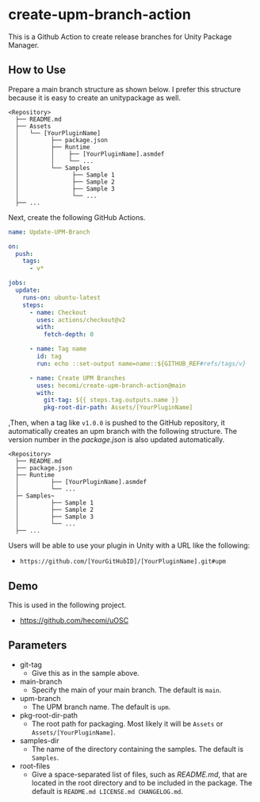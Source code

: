 create-upm-branch-action
========================

This is a Github Action to create release branches for Unity Package Manager.

How to Use
----------

Prepare a main branch structure as shown below. I prefer this structure because it is easy to create an unitypackage as well.

```
<Repository>
  ├── README.md
  ├── Assets
  │   └── [YourPluginName]
  │         ├── package.json
  │         ├── Runtime
  │         │    ├── [YourPluginName].asmdef
  │         │    └── ...
  │         └── Samples
  │               ├── Sample 1
  │               ├── Sample 2
  │               ├── Sample 3
  │               └── ...
  ├── ...
```

Next, create the following GitHub Actions.


```yaml
name: Update-UPM-Branch

on:
  push:
    tags:
      - v*

jobs:
  update:
    runs-on: ubuntu-latest
    steps:
      - name: Checkout
        uses: actions/checkout@v2
        with:
          fetch-depth: 0

      - name: Tag name
        id: tag
        run: echo ::set-output name=name::${GITHUB_REF#refs/tags/v}

      - name: Create UPM Branches
        uses: hecomi/create-upm-branch-action@main
        with:
          git-tag: ${{ steps.tag.outputs.name }}
          pkg-root-dir-path: Assets/[YourPluginName]
```

,Then, when a tag like `v1.0.0` is pushed to the GitHub repository, it automatically creates an upm branch with the following structure. The version number in the *package.json* is also updated automatically.

```
<Repository>
  ├── README.md
  ├── package.json
  ├── Runtime
  │         ├── [YourPluginName].asmdef
  │         └── ...
  ├─ Samples~
  │         ├── Sample 1
  │         ├── Sample 2
  │         ├── Sample 3
  │         └── ...
  ├── ...
```

Users will be able to use your plugin in Unity with a URL like the following:

- `https://github.com/[YourGitHubID]/[YourPluginName].git#upm`


Demo
----

This is used in the following project.

- https://github.com/hecomi/uOSC


Parameters
----------

- git-tag
    - Give this as in the sample above.
- main-branch
    - Specify the main of your main branch. The default is `main`.
- upm-branch
    - The UPM branch name. The default is `upm`.
- pkg-root-dir-path
    - The root path for packaging. Most likely it will be `Assets` or `Assets/[YourPluginName]`.
- samples-dir
    - The name of the directory containing the samples. The default is `Samples`.
- root-files
    - Give a space-separated list of files, such as *README.md*, that are located in the root directory and to be included in the package. The default is `README.md LICENSE.md CHANGELOG.md`.
